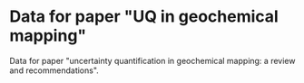 # Data for paper "UQ in geochemical mapping"
Data for paper "uncertainty quantification in geochemical mapping: a review and recommendations".
